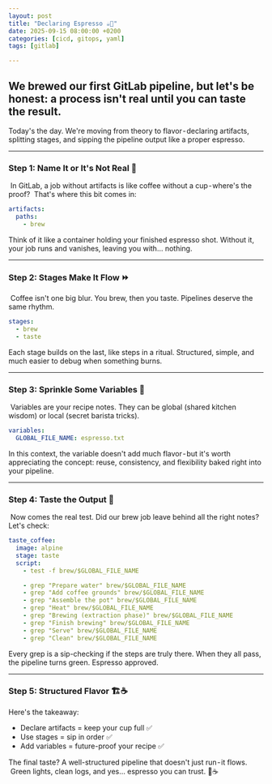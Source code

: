 ```yaml
--- 
layout: post
title: "Declaring Espresso ☕🦊"
date: 2025-09-15 08:00:00 +0200
categories: [cicd, gitops, yaml]
tags: [gitlab]

---
```


## We brewed our first GitLab pipeline, but let's be honest: a process isn't real until you can taste the result.
Today's the day. We're moving from theory to flavor - declaring artifacts, splitting stages, and sipping the pipeline output like a proper espresso.

---

### Step 1: Name It or It's Not Real 📝
 In GitLab, a job without artifacts is like coffee without a cup - where's the proof?
 That's where this bit comes in:

```yaml
artifacts:
  paths:
    - brew
```

Think of it like a container holding your finished espresso shot. Without it, your job runs and vanishes, leaving you with… nothing.

---

### Step 2: Stages Make It Flow ⏩
 Coffee isn't one big blur. You brew, then you taste. Pipelines deserve the same rhythm.

```yaml
stages:
  - brew
  - taste
```

Each stage builds on the last, like steps in a ritual. Structured, simple, and much easier to debug when something burns.

---

### Step 3: Sprinkle Some Variables 🌱
 Variables are your recipe notes. They can be global (shared kitchen wisdom) or local (secret barista tricks).

```yaml
variables:
  GLOBAL_FILE_NAME: espresso.txt
```

In this context, the variable doesn't add much flavor - but it's worth appreciating the concept: reuse, consistency, and flexibility baked right into your pipeline.

---

### Step 4: Taste the Output 👅
 Now comes the real test. Did our brew job leave behind all the right notes? Let's check:

```yaml
taste_coffee:
  image: alpine
  stage: taste
  script:
    - test -f brew/$GLOBAL_FILE_NAME

    - grep "Prepare water" brew/$GLOBAL_FILE_NAME
    - grep "Add coffee grounds" brew/$GLOBAL_FILE_NAME
    - grep "Assemble the pot" brew/$GLOBAL_FILE_NAME
    - grep "Heat" brew/$GLOBAL_FILE_NAME
    - grep "Brewing (extraction phase)" brew/$GLOBAL_FILE_NAME
    - grep "Finish brewing" brew/$GLOBAL_FILE_NAME
    - grep "Serve" brew/$GLOBAL_FILE_NAME
    - grep "Clean" brew/$GLOBAL_FILE_NAME
```

Every grep is a sip-checking if the steps are truly there. When they all pass, the pipeline turns green. Espresso approved.

---

### Step 5: Structured Flavor 🏗️☕
Here's the takeaway:
- Declare artifacts = keep your cup full ✅
- Use stages = sip in order ✅
- Add variables = future-proof your recipe ✅


The final taste? A well-structured pipeline that doesn't just run - it flows.
 Green lights, clean logs, and yes… espresso you can trust. 🦊☕